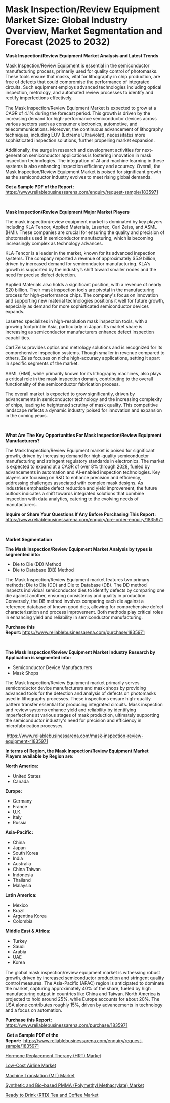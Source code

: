 <p><h1>Mask Inspection/Review Equipment Market Size: Global Industry Overview, Market Segmentation and Forecast (2025 to 2032)</h1></p><p><strong>Mask Inspection/Review Equipment Market Analysis and Latest Trends</strong></p>
<p><p>Mask Inspection/Review Equipment is essential in the semiconductor manufacturing process, primarily used for quality control of photomasks. These tools ensure that masks, vital for lithography in chip production, are free of defects that could compromise the performance of integrated circuits. Such equipment employs advanced technologies including optical inspection, metrology, and automated review processes to identify and rectify imperfections effectively.</p><p>The Mask Inspection/Review Equipment Market is expected to grow at a CAGR of 4.1% during the forecast period. This growth is driven by the increasing demand for high-performance semiconductor devices across various sectors such as consumer electronics, automotive, and telecommunications. Moreover, the continuous advancement of lithography techniques, including EUV (Extreme Ultraviolet), necessitates more sophisticated inspection solutions, further propelling market expansion. </p><p>Additionally, the surge in research and development activities for next-generation semiconductor applications is fostering innovation in mask inspection technologies. The integration of AI and machine learning in these systems is also enhancing inspection efficiency and accuracy. Overall, the Mask Inspection/Review Equipment Market is poised for significant growth as the semiconductor industry evolves to meet rising global demands.</p></p>
<p><strong>Get a Sample PDF of the Report:&nbsp;</strong> <a href="https://www.reliablebusinessarena.com/enquiry/request-sample/1835971?utm_campaign=1990&utm_medium=2&utm_source=Github&utm_content=ia&utm_term=26032025&utm_id=mask-inspectionreview-equipment">https://www.reliablebusinessarena.com/enquiry/request-sample/1835971</a></p>
<p>&nbsp;</p>
<p><strong>Mask Inspection/Review Equipment Major Market Players</strong></p>
<p><p>The mask inspection/review equipment market is dominated by key players including KLA-Tencor, Applied Materials, Lasertec, Carl Zeiss, and ASML (HMI). These companies are crucial for ensuring the quality and precision of photomasks used in semiconductor manufacturing, which is becoming increasingly complex as technology advances.</p><p>KLA-Tencor is a leader in the market, known for its advanced inspection systems. The company reported a revenue of approximately $5.9 billion, driven by increased demand for semiconductor manufacturing. KLA's growth is supported by the industry’s shift toward smaller nodes and the need for precise defect detection.</p><p>Applied Materials also holds a significant position, with a revenue of nearly $20 billion. Their mask inspection tools are pivotal in the manufacturing process for high-performance chips. The company's focus on innovation and supporting new material technologies positions it well for future growth, especially as demand for more sophisticated semiconductor devices expands.</p><p>Lasertec specializes in high-resolution mask inspection tools, with a growing footprint in Asia, particularly in Japan. Its market share is increasing as semiconductor manufacturers enhance defect inspection capabilities.</p><p>Carl Zeiss provides optics and metrology solutions and is recognized for its comprehensive inspection systems. Though smaller in revenue compared to others, Zeiss focuses on niche high-accuracy applications, setting it apart in specific segments of the market.</p><p>ASML (HMI), while primarily known for its lithography machines, also plays a critical role in the mask inspection domain, contributing to the overall functionality of the semiconductor fabrication process.</p><p>The overall market is expected to grow significantly, driven by advancements in semiconductor technology and the increasing complexity of chips, leading to heightened scrutiny of mask quality. This competitive landscape reflects a dynamic industry poised for innovation and expansion in the coming years.</p></p>
<p>&nbsp;</p>
<p><strong>What Are The Key Opportunities For Mask Inspection/Review Equipment Manufacturers?</strong></p>
<p><p>The Mask Inspection/Review Equipment market is poised for significant growth, driven by increasing demand for high-quality semiconductor manufacturing and stringent regulatory standards in electronics. The market is expected to expand at a CAGR of over 8% through 2028, fueled by advancements in automation and AI-enabled inspection technologies. Key players are focusing on R&D to enhance precision and efficiency, addressing challenges associated with complex mask designs. As industries emphasize defect reduction and yield improvement, the future outlook indicates a shift towards integrated solutions that combine inspection with data analytics, catering to the evolving needs of manufacturers.</p></p>
<p><strong>Inquire or Share Your Questions If Any Before Purchasing This Report:</strong> <a href="https://www.reliablebusinessarena.com/enquiry/pre-order-enquiry/1835971?utm_campaign=1990&utm_medium=2&utm_source=Github&utm_content=ia&utm_term=26032025&utm_id=mask-inspectionreview-equipment">https://www.reliablebusinessarena.com/enquiry/pre-order-enquiry/1835971</a></p>
<p>&nbsp;</p>
<p><strong>Market Segmentation</strong></p>
<p><strong>The Mask Inspection/Review Equipment Market Analysis by types is segmented into:</strong></p>
<p><ul><li>Die to Die (DD) Method</li><li>Die to Database (DB) Method</li></ul></p>
<p><p>The Mask Inspection/Review Equipment market features two primary methods: Die to Die (DD) and Die to Database (DB). The DD method inspects individual semiconductor dies to identify defects by comparing one die against another, ensuring consistency and quality in production. Conversely, the DB method involves comparing each die against a reference database of known good dies, allowing for comprehensive defect characterization and process improvement. Both methods play critical roles in enhancing yield and reliability in semiconductor manufacturing.</p></p>
<p><strong>Purchase this Report:&nbsp;</strong><a href="https://www.reliablebusinessarena.com/purchase/1835971?utm_campaign=1990&utm_medium=2&utm_source=Github&utm_content=ia&utm_term=26032025&utm_id=mask-inspectionreview-equipment">https://www.reliablebusinessarena.com/purchase/1835971</a></p>
<p>&nbsp;</p>
<p><strong>The Mask Inspection/Review Equipment Market Industry Research by Application is segmented into:</strong></p>
<p><ul><li>Semiconductor Device Manufacturers</li><li>Mask Shops</li></ul></p>
<p><p>The Mask Inspection/Review Equipment market primarily serves semiconductor device manufacturers and mask shops by providing advanced tools for the detection and analysis of defects on photomasks used in lithography processes. These inspections ensure high-quality pattern transfer essential for producing integrated circuits. Mask inspection and review systems enhance yield and reliability by identifying imperfections at various stages of mask production, ultimately supporting the semiconductor industry's need for precision and efficiency in microfabrication processes.</p></p>
<p><a href="https://www.reliablebusinessarena.com/mask-inspection-review-equipment-r1835971?utm_campaign=1990&utm_medium=2&utm_source=Github&utm_content=ia&utm_term=26032025&utm_id=mask-inspectionreview-equipment">&nbsp;https://www.reliablebusinessarena.com/mask-inspection-review-equipment-r1835971</a></p>
<p><strong>In terms of Region, the Mask Inspection/Review Equipment Market Players available by Region are:</strong></p>
<p>
    <p> <strong> North America: </strong>
        <ul>
            <li>United States</li>
            <li>Canada</li>
        </ul>
        </p> 
    <p> <strong> Europe: </strong>
        <ul>
            <li>Germany</li>
            <li>France</li>
            <li>U.K.</li>
            <li>Italy</li>
            <li>Russia</li>
        </ul>
        </p> 
    <p> <strong> Asia-Pacific: </strong>
        <ul>
            <li>China</li>
            <li>Japan</li>
            <li>South Korea</li>
            <li>India</li>
            <li>Australia</li>
            <li>China Taiwan</li>
            <li>Indonesia</li>
            <li>Thailand</li>
            <li>Malaysia</li>
        </ul>
        </p> 
    <p> <strong> Latin America: </strong>
        <ul>
            <li>Mexico</li>
            <li>Brazil</li>
            <li>Argentina Korea</li>
            <li>Colombia</li>
        </ul>
        </p> 
    <p> <strong> Middle East & Africa: </strong>
        <ul>
            <li>Turkey</li>
            <li>Saudi</li>
            <li>Arabia</li>
            <li>UAE</li>
            <li>Korea</li>
        </ul>
    </p>
    </p>
<p><p>The global mask inspection/review equipment market is witnessing robust growth, driven by increased semiconductor production and stringent quality control measures. The Asia-Pacific (APAC) region is anticipated to dominate the market, capturing approximately 40% of the share, fueled by high manufacturing output in countries like China and Taiwan. North America is projected to hold around 25%, while Europe accounts for about 20%. The USA alone contributes roughly 15%, driven by advancements in technology and a focus on automation.</p></p>
<p><strong>Purchase this Report: </strong><a href="https://www.reliablebusinessarena.com/purchase/1835971?utm_campaign=1990&utm_medium=2&utm_source=Github&utm_content=ia&utm_term=26032025&utm_id=mask-inspectionreview-equipment">https://www.reliablebusinessarena.com/purchase/1835971</a></p>
<p>&nbsp;<strong>Get a Sample PDF of the Report:&nbsp;&nbsp;</strong><a href="https://www.reliablebusinessarena.com/enquiry/request-sample/1835971?utm_campaign=1990&utm_medium=2&utm_source=Github&utm_content=ia&utm_term=26032025&utm_id=mask-inspectionreview-equipment">https://www.reliablebusinessarena.com/enquiry/request-sample/1835971</a></p>
<p><strong></strong></p>
<p><p><a href="https://github.com/peggiputra7o/Market-Research-Report-List-1/blob/main/hormone-replacement-therapy-hrt-market.md?utm_campaign=1990&utm_medium=2&utm_source=Github&utm_content=ia&utm_term=26032025&utm_id=mask-inspectionreview-equipment">Hormone Replacement Therapy (HRT) Market</a></p><p><a href="https://github.com/welidaeisya/Market-Research-Report-List-1/blob/main/low-cost-airline-market.md?utm_campaign=1990&utm_medium=2&utm_source=Github&utm_content=ia&utm_term=26032025&utm_id=mask-inspectionreview-equipment">Low-Cost Airline Market</a></p><p><a href="https://github.com/lestymbango/Market-Research-Report-List-1/blob/main/machine-translation-mt-market.md?utm_campaign=1990&utm_medium=2&utm_source=Github&utm_content=ia&utm_term=26032025&utm_id=mask-inspectionreview-equipment">Machine Translation (MT) Market</a></p><p><a href="https://github.com/anesimazikpd/Market-Research-Report-List-1/blob/main/synthetic-and-bio-based-pmma-polymethyl-methacrylate-market.md?utm_campaign=1990&utm_medium=2&utm_source=Github&utm_content=ia&utm_term=26032025&utm_id=mask-inspectionreview-equipment">Synthetic and Bio-based PMMA (Polymethyl Methacrylate) Market</a></p><p><a href="https://github.com/tafuaraasswn/Market-Research-Report-List-1/blob/main/ready-to-drink-rtd-tea-and-coffee-market.md?utm_campaign=1990&utm_medium=2&utm_source=Github&utm_content=ia&utm_term=26032025&utm_id=mask-inspectionreview-equipment">Ready to Drink (RTD) Tea and Coffee Market</a></p></p>